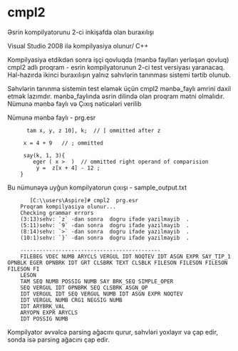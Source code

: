 # cmpl2
Əsrin kompilyatorunu 2-ci inkişafda olan buraxılışı

Visual Studio 2008 ilə kompilyasiya olunur/ C++

Kompilyasiya etdikdən sonra işçi qovluqda (mənbə faylları yerləşən qovluq)
cmpl2 adlı proqram - esrin kompilyatorunun 2-ci test versiyası yaranacaq.
Hal-hazırda ikinci buraxılışın yalnız səhvlərin tanınması sistemi tərtib olunub.

  Səhvlərin tanınma sistemin test eləmək üçün 
    cmpl2 mənbə_faylı 
  əmrini daxil etmək lazımdır. mənbə_faylında əsrin dilində olan proqram mətni 
  olmalıdır. Nümunə mənbə faylı və Çıxış nəticələri verilib
  
  Nümunə mənbə faylı - prg.esr
  
  

		  tam x, y, z 10], k;  // [ ommitted after z

		 x = 4 + 9   // ; ommitted

		 say(k, 1, 3){
			eger ( x >  )  // ommitted right operand of comparision
			 y =  z[x + 4] - 12 ;
		}
		
  Bu nümunəyə uyğun kompilyatorun çıxışı - sample_output.txt

		   [C:\\users\Aspire]# cmpl2  prg.esr
		Proqram kompilyasiya olunur...
		Checking grammar errors
		(3:13)sehv: `z` -dan sonra  dogru ifade yazilmayib  .
		(5:11)sehv: `9` -dan sonra  dogru ifade yazilmayib  .
		(8:14)sehv: `>` -dan sonra  dogru ifade yazilmayib  .
		(10:1)sehv: `}` -dan sonra  dogru ifade yazilmayib  .

		--------------------------------------------
		FILEBEG VDEC NUMB ARYCLS VERGUL IDT NOQTEV IDT ASGN EXPR SAY_TIP_1 OPNBLK EGER OPNBRK IDT GRT CLSBRK TEXT CLSBLK FILESON FILESON FILESON FILESON FI
		LESON
		TAM SEQ NUMB POSSIG NUMB SAY BRK_SEQ SIMPLE_OPER
		SEQ VERGUL IDT OPNBRK SEQ CLSBRK ASGN_OP
		IDT VERGUL IDT SEQ VERGUL NUMB IDT ASGN EXPR NOQTEV
		IDT VERGUL NUMB CRG1 NEGSIG NUMB
		IDT ARYBRK_VAL
		ARYOPN EXPR ARYCLS
		IDT POSSIG NUMB
  
  Kompilyator əvvəlcə parsing ağacını qurur, səhvləri yoxlayır və çap edir, 
  sonda isə parsing ağacını çap edir.



